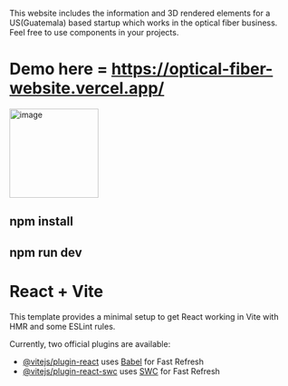 This website includes the information and 3D rendered elements for a US(Guatemala) based startup which works in the optical fiber business. Feel free to use components in your projects.
# Demo here = https://optical-fiber-website.vercel.app/

<img width="157" alt="image" src="https://github.com/nikhilnagargit/optical-fiber-website/assets/44896376/fc4bc5c7-7645-47c4-8052-71c2a37055d7">

## npm install
## npm run dev


# React + Vite

This template provides a minimal setup to get React working in Vite with HMR and some ESLint rules.

Currently, two official plugins are available:

- [@vitejs/plugin-react](https://github.com/vitejs/vite-plugin-react/blob/main/packages/plugin-react/README.md) uses [Babel](https://babeljs.io/) for Fast Refresh
- [@vitejs/plugin-react-swc](https://github.com/vitejs/vite-plugin-react-swc) uses [SWC](https://swc.rs/) for Fast Refresh
